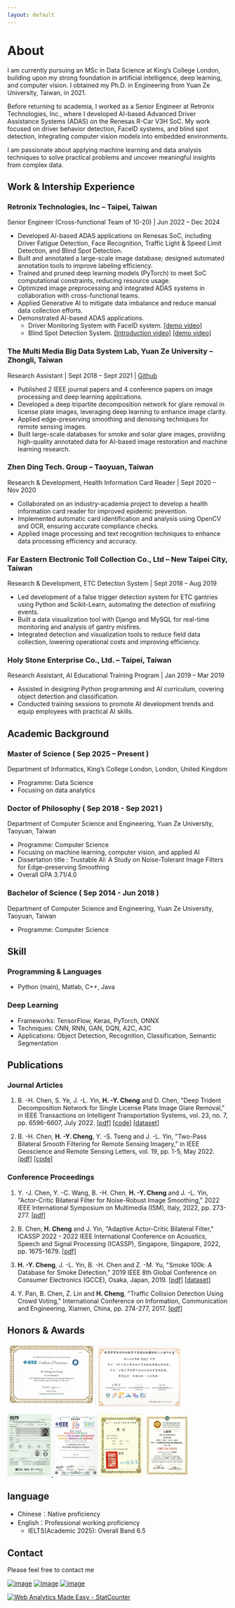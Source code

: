 ```yaml
---
layout: default
---
```



<!-- ![Branching](./figures/demo.jpg) -->

# About

I am currently pursuing an MSc in Data Science at King’s College London, building upon my strong foundation in artificial intelligence, deep learning, and computer vision. I obtained my Ph.D. in Engineering from Yuan Ze University, Taiwan, in 2021.

Before returning to academia, I worked as a Senior Engineer at Retronix Technologies, Inc., where I developed AI-based Advanced Driver Assistance Systems (ADAS) on the Renesas R-Car V3H SoC. My work focused on driver behavior detection, FaceID systems, and blind spot detection, integrating computer vision models into embedded environments.

I am passionate about applying machine learning and data analysis techniques to solve practical problems and uncover meaningful insights from complex data.

<!-- <img alt="" src="figures/IMAG0206-1.jpg" style=" float:left ; margin:5px " width="30%">My name is **Cheng Hsiang-Yin**. I obtained my Ph.D. from Yuan Ze University in 2021. My research interests are in the broad area of **artificial intelligence**, **deep learning**, **computer vision**, and **image processing**. Specifically, I have extensive experience in the following research areas: object recognition and detection, supervised and unsupervised learning, reinforcement learning. My Ph.D. studies have experienced computer programmer with academic experience that has published 2 IEEE journal articles, 4 conference articles. <br clear="left">

Currently working as a **Senior Engineer** in the Automotive Systems Department of **Retronix** Technologies, Inc. and is responsible for developing AI-based ADAS applications on the **#Renesas R-Car V3H SoC**. We have completed the following **ADAS** projects: Driving behavior detection, FaceID system...and so on.-->


## Work & Intership Experience
### Retronix Technologies, Inc – Taipei, Taiwan
Senior Engineer (Cross-functional Team of 10-20) | Jun 2022 – Dec 2024
- Developed AI-based ADAS applications on Renesas SoC, including Driver Fatigue Detection, Face Recognition, Traffic Light & Speed Limit Detection, and Blind Spot Detection.
- Built and annotated a large-scale image database; designed automated annotation tools to improve labeling efficiency.
- Trained and pruned deep learning models (PyTorch) to meet SoC computational constraints, reducing resource usage.
- Optimized image preprocessing and integrated ADAS systems in collaboration with cross-functional teams.
- Applied Generative AI to mitigate data imbalance and reduce manual data collection efforts.
- Demonstrated AI-based ADAS applications.
	- Driver Monitoring System with FaceID system. [[demo video]](https://www.linkedin.com/posts/jonastsai_renesas-retronix-renesas-activity-7105850574679527424-aQfD?utm_source=share&utm_medium=member_android)
	- Blind Spot Detection System. [[Introduction video]](https://www.linkedin.com/posts/jonastsai_retronix-computex2024-bsd-activity-7203576194854789121-MwXC?utm_source=share&utm_medium=member_android) [[demo video]](https://www.linkedin.com/posts/jonastsai_ai-v3h2-bsd-activity-7226512358691549185-01dC?utm_source=share&utm_medium=member_android) 
 
### The Multi Media Big Data System Lab, Yuan Ze University – Zhongli, Taiwan
Research Assistant | Sept 2018 – Sept 2021 | [Github](https://github.com/qwe12345113) 
- Published 2 IEEE journal papers and 4 conference papers on image processing and deep learning applications.
- Developed a deep tripartite decomposition network for glare removal in license plate images, leveraging deep learning to enhance image clarity.
- Applied edge-preserving smoothing and denoising techniques for remote sensing images.
- Built large-scale databases for smoke and solar glare images, providing high-quality annotated data for AI-based image restoration and machine learning research.

### Zhen Ding Tech. Group – Taoyuan, Taiwan
Research & Development, Health Information Card Reader | Sept 2020 – Nov 2020
- Collaborated on an industry-academia project to develop a health information card reader for improved epidemic prevention.
- Implemented automatic card identification and analysis using OpenCV and OCR, ensuring accurate compliance checks.
- Applied image processing and text recognition techniques to enhance data processing efficiency and accuracy.

### Far Eastern Electronic Toll Collection Co., Ltd – New Taipei City, Taiwan
Research & Development, ETC Detection System | Sept 2018 – Aug 2019
- Led development of a false trigger detection system for ETC gantries using Python and Scikit-Learn, automating the detection of misfiring events.
- Built a data visualization tool with Django and MySQL for real-time monitoring and analysis of gantry misfires.
- Integrated detection and visualization tools to reduce field data collection, lowering operational costs and improving efficiency.

### Holy Stone Enterprise Co., Ltd. – Taipei, Taiwan
Research Assistant, AI Educational Training Program | Jan 2019 – Mar 2019
- Assisted in designing Python programming and AI curriculum, covering object detection and classification.
- Conducted training sessions to promote AI development trends and equip employees with practical AI skills.

## Academic Background
### Master of Science ( Sep 2025 – Present )
Department of Informatics, King’s College London, London, United Kingdom
- Programme: Data Science
- Focusing on data analytics

### Doctor of Philosophy ( Sep 2018 - Sep 2021 )
Department of Computer Science and Engineering, Yuan Ze University, Taoyuan, Taiwan
- Programme: Computer Science
- Focusing on machine learning, computer vision, and applied AI
- Dissertation title : Trustable AI: A Study on Noise-Tolerant Image Filters for Edge-preserving Smoothing
- Overall GPA 3.71/4.0

### Bachelor of Science ( Sep 2014 - Jun 2018 )
Department of Computer Science and Engineering, Yuan Ze University, Taoyuan, Taiwan
- Programme: Computer Science

## Skill
### Programming & Languages
- Python (main), Matlab, C++, Java

### Deep Learning
- Frameworks: TensorFlow, Keras, PyTorch, ONNX
- Techniques: CNN, RNN, GAN, DQN, A2C, A3C
- Applications: Object Detection, Recognition, Classification, Semantic Segmentation

## Publications
### Journal Articles
1. B. -H. Chen, S. Ye, J. -L. Yin, **H. -Y. Cheng** and D. Chen, "Deep Trident Decomposition Network for Single License Plate Image Glare Removal," in IEEE Transactions on Intelligent Transportation Systems, vol. 23, no. 7, pp. 6596-6607, July 2022. [[pdf]](https://ieeexplore.ieee.org/document/9357944) [[code]](https://github.com/bigmms/chen_tits21) [[dataset]](https://bigmms.github.io/chen_tits21_dataset/)

2. B. -H. Chen, **H. -Y. Cheng**, Y. -S. Tseng and J. -L. Yin, "Two-Pass Bilateral Smooth Filtering for Remote Sensing Imagery," in IEEE Geoscience and Remote Sensing Letters, vol. 19, pp. 1-5, May 2022. [[pdf]](https://ieeexplore.ieee.org/document/9325516) [[code]](https://github.com/bigmms/chen_grsl21_tpbf)

### Conference Proceedings
1. Y. -J. Chen, Y. -C. Wang, B. -H. Chen, **H. -Y. Cheng** and J. -L. Yin, "Actor-Critic Bilateral Filter for Noise-Robust Image Smoothing," 2022 IEEE International Symposium on Multimedia (ISM), Italy, 2022, pp. 273-277. [[pdf]](https://ieeexplore.ieee.org/document/10019656)

2. B. Chen, **H. Cheng** and J. Yin, "Adaptive Actor-Critic Bilateral Filter," ICASSP 2022 - 2022 IEEE International Conference on Acoustics, Speech and Signal Processing (ICASSP), Singapore, Singapore, 2022, pp. 1675-1679. [[pdf]](https://ieeexplore.ieee.org/document/9746631)

3. **H. -Y. Cheng**, J. -L. Yin, B. -H. Chen and Z. -M. Yu, "Smoke 100k: A Database for Smoke Detection," 2019 IEEE 8th Global Conference on Consumer Electronics (GCCE), Osaka, Japan, 2019. [[pdf]](https://ieeexplore.ieee.org/document/9015309) [[dataset]](https://bigmms.github.io/cheng_gcce19_smoke100k/)

4. Y. Pan, B. Chen, Z. Lin and **H. Cheng**, "Traffic Collision Detection Using Crowd Voting," International Conference on Information, Communication and Engineering, Xiamen, China, pp. 274-277, 2017. [[pdf]](https://ieeexplore.ieee.org/document/8479158)

## Honors & Awards
<a href="https://github.com/qwe12345113/Resume/blob/main/figures/gcce.jpg" title=""><img src="figures/gcce.jpg" alt="Cover" width="40%"/></a> <a href="https://github.com/qwe12345113/Resume/blob/main/figures/award3.png" title=""><img src="figures/award3.png" alt="Cover" width="38%"/></a>

<a href="https://github.com/qwe12345113/Resume/blob/main/figures/IELTS_score_Hsiang-Yin_CHENG.pdf" title=""><img src="figures/IELTS_score_Hsiang-Yin_CHENG.png" alt="Cover" width="20%"/> <a href="https://github.com/qwe12345113/Resume/blob/main/figures/ICICE.pdf" title=""><img src="figures/ICICE.jpg" alt="Cover" width="20%"/></a> </a> <a href="https://github.com/qwe12345113/Resume/blob/main/figures/award2.png" title=""><img src="figures/award2.png" alt="Cover" width="20%"/></a> <a href="https://github.com/qwe12345113/Resume/blob/main/figures/award1.jpg" title=""><img src="figures/award1.jpg" alt="Cover" width="20%"/></a>

## language
- Chinese：Native proficiency
- English：Professional working proficiency
  - IELTS(Academic 2025): Overall Band 6.5 

## Contact
Please feel free to contact me <!-- on my Email：[myworkac38610@gmail.com](mailto:myworkac38610@gmail.com)-->

<!-- * Follow me on [Linkedin profile](http://www.linkedin.com/in/joe66-zheng) and [github page](https://github.com/qwe12345113). -->
[![image](https://img.shields.io/badge/Gmail-D14836?style=for-the-badge&logo=gmail&logoColor=white)](mailto:myworkac38610@gmail.com)
[![image](https://img.shields.io/badge/LinkedIn-0077B5?style=for-the-badge&logo=linkedin&logoColor=white)](http://www.linkedin.com/in/joe66-zheng)
[![image](https://img.shields.io/badge/GitHub-100000?style=for-the-badge&logo=github&logoColor=white)](https://github.com/qwe12345113)


<!-- <script src="https://platform.linkedin.com/badges/js/profile.js" async defer type="text/javascript"></script> -->

<div class="badge-base LI-profile-badge" data-locale="zh_TW" data-size="medium" data-theme="dark" data-type="VERTICAL" data-vanity="joe66-zheng" data-version="v1"><a class="badge-base__link LI-simple-link" href="https://tw.linkedin.com/in/joe66-zheng?trk=profile-badge"> </a></div>
              


<!-- Default Statcounter code for cheng_gcce19_smoke100k
https://bigmms.github.io/cheng_gcce19_smoke100k/ -->
<script type="text/javascript">
var sc_project=12425948; 
var sc_invisible=1; 
var sc_security="1de152be"; 
</script>
<script type="text/javascript"
src="https://www.statcounter.com/counter/counter.js"
async></script>
<noscript><div class="statcounter"><a title="Web Analytics
Made Easy - StatCounter" href="https://statcounter.com/"
target="_blank"><img class="statcounter"
src="https://c.statcounter.com/12425948/0/1de152be/1/"
alt="Web Analytics Made Easy -
StatCounter"></a></div></noscript>
<!-- End of Statcounter Code -->

<!-- 由 Google 結構化資料標記協助工具產生的 JSON-LD 標記。 -->
<script type="application/ld+json">
{
  "@context" : "http://schema.org",
  "@type" : "Resume",
  "name" : "Joe",
  "description" : "my resume",
  "distribution" : {
    "@type" : "DataDownload",
    "contentUrl" : "https://qwe12345113.github.io/Resume/"
  },
  "sourceOrganization" : "qwe12345113",
  "datePublished" : "2022-05-09"
}
</script>
